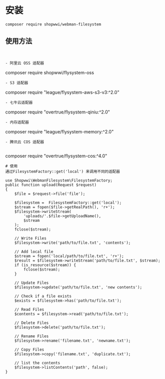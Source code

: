 # 安装

```
composer require shopwwi/webman-filesystem
```
## 使用方法
```


- 阿里云 OSS 适配器

```
composer require shopwwi/flysystem-oss
```
- S3 适配器

```
composer require "league/flysystem-aws-s3-v3:^2.0"
```
- 七牛云适配器

```
composer require "overtrue/flysystem-qiniu:^2.0"
```
- 内存适配器

```
composer require "league/flysystem-memory:^2.0"
```
- 腾讯云 COS 适配器


```
composer require "overtrue/flysystem-cos:^4.0"
```
# 使用
通过FilesystemFactory::get('local') 来调用不同的适配器

```
    use Shopwwi\WebmanFilesystem\FilesystemFactory;
    public function upload(Request $request)
    {
        $file = $request->file('file');

        $filesystem =  FilesystemFactory::get('local');
        $stream = fopen($file->getRealPath(), 'r+');
        $filesystem->writeStream(
            'uploads/'.$file->getUploadName(),
            $stream
        );
        fclose($stream);
        
        // Write Files
        $filesystem->write('path/to/file.txt', 'contents');

        // Add local file
        $stream = fopen('local/path/to/file.txt', 'r+');
        $result = $filesystem->writeStream('path/to/file.txt', $stream);
        if (is_resource($stream)) {
            fclose($stream);
        }

        // Update Files
        $filesystem->update('path/to/file.txt', 'new contents');

        // Check if a file exists
        $exists = $filesystem->has('path/to/file.txt');

        // Read Files
        $contents = $filesystem->read('path/to/file.txt');

        // Delete Files
        $filesystem->delete('path/to/file.txt');

        // Rename Files
        $filesystem->rename('filename.txt', 'newname.txt');

        // Copy Files
        $filesystem->copy('filename.txt', 'duplicate.txt');

        // list the contents
        $filesystem->listContents('path', false);
    }
```

